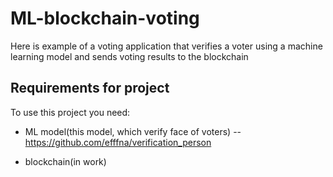 # ML-blockchain-voting
Here is example of a voting application that verifies a voter using a machine learning model and sends voting results to the blockchain 
## Requirements for project
To use this project you need:
+ ML model(this model, which verify face of voters) -- https://github.com/efffna/verification_person

+ blockchain(in work)
